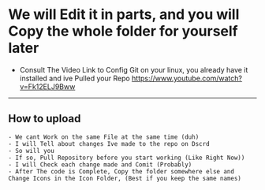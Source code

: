 # We will Edit it in parts, and you will Copy the whole folder for yourself later

- Consult The Video Link to Config Git on your linux, you already have it installed and ive Pulled your Repo
<https://www.youtube.com/watch?v=Fk12ELJ9Bww>

* * *

## How to upload

    - We cant Work on the same File at the same time (duh)
    - I will Tell about changes Ive made to the repo on Dscrd
    - So will you
    - If so, Pull Repository before you start working (Like Right Now))
    - I will Check each change made and Comit (Probably)
    - After The code is Complete, Copy the folder somewhere else and Change Icons in the Icon Folder, (Best if you keep the same names)
